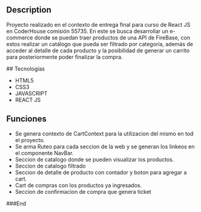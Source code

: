 ## Description
<p>
Proyecto realizado en el contexto de entrega final para curso de React JS en CoderHouse comisión 55735. En este se busca desarrollar un e-commerce donde se puedan traer productos de una API de FireBase, con estos realizar un catálogo que pueda ser filtrado por categoría, además de acceder al detalle de cada producto y la posibilidad de generar un carrito para posteriormente poder finalizar la compra.
</p>
## Tecnologías 

- HTML5
- CSS3
- JAVASCRIPT
- REACT JS

## Funciones

- Se genera contexto de CartContext para la utilizacion del mismo en tod el proyecto.
- Se arma Ruteo para cada seccion de la web y se generan los linkeos en el componente NavBar.
- Seccion de catalogo donde se pueden visualizar los productos.
- Seccion de catalogo filtrado
- Seccion de detalle de producto con contador y boton para agregar a cart.
- Cart de compras con los productos ya ingresados.
- Seccion de confirmacion de compra que genera ticket

###End